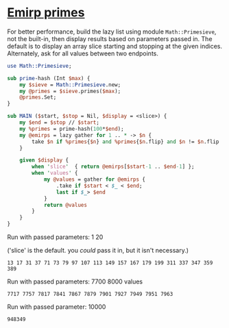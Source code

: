 [1]: https://rosettacode.org/wiki/Emirp_primes

# [Emirp primes][1]





For better performance, build the lazy list using module `Math::Primesieve`, not the built-in, then display results based on parameters passed in. The default is to display an array slice starting and stopping at the given indices. Alternately, ask for all values between two endpoints.

```perl
use Math::Primesieve;

sub prime-hash (Int $max) {
    my $sieve = Math::Primesieve.new;
    my @primes = $sieve.primes($max);
    @primes.Set;
}

sub MAIN ($start, $stop = Nil, $display = <slice>) {
    my $end = $stop // $start;
    my %primes = prime-hash(100*$end);
    my @emirps = lazy gather for 1 .. * -> $n {
        take $n if %primes{$n} and %primes{$n.flip} and $n != $n.flip
    }

    given $display {
        when 'slice'  { return @emirps[$start-1 .. $end-1] };
        when 'values' {
            my @values = gather for @emirps {
                .take if $start < $_ < $end;
                last if $_> $end
            }
            return @values
        }
    }
}
```


Run with passed parameters: 1 20



('slice' is the default. you *could* pass it in, but it isn't necessary.)


```
13 17 31 37 71 73 79 97 107 113 149 157 167 179 199 311 337 347 359 389
```


Run with passed parameters: 7700 8000 values


```
7717 7757 7817 7841 7867 7879 7901 7927 7949 7951 7963
```


Run with passed parameter: 10000


```
948349
```
